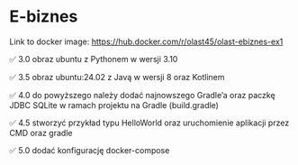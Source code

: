 # E-biznes

Link to docker image: https://hub.docker.com/r/olast45/olast-ebiznes-ex1

✅ 3.0 obraz ubuntu z Pythonem w wersji 3.10 <br />

✅ 3.5 obraz ubuntu:24.02 z Javą w wersji 8 oraz Kotlinem <br />

✅ 4.0 do powyższego należy dodać najnowszego Gradle’a oraz paczkę JDBC
SQLite w ramach projektu na Gradle (build.gradle) <br />

✅ 4.5 stworzyć przykład typu HelloWorld oraz uruchomienie aplikacji
przez CMD oraz gradle <br />

✅ 5.0 dodać konfigurację docker-compose
